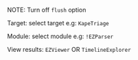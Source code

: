 NOTE: Turn off `flush` option

Target: select target
e.g: `KapeTriage`

Module: select module
e.g: `!EZParser`

View results:
`EZViewer`
OR
`TimelineExplorer`

